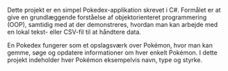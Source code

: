 Dette projekt er en simpel Pokedex-applikation skrevet i C#. Formålet er at give en grundlæggende forståelse af objektorienteret programmering (OOP), samtidig med at der demonstreres, hvordan man kan arbejde med en lokal tekst- eller CSV-fil til at håndtere data.

En Pokedex fungerer som et opslagsværk over Pokémon, hvor man kan gemme, søge og opdatere informationer om hver enkelt Pokémon. I dette projekt indeholder hver Pokémon eksempelvis navn, type og styrke.
